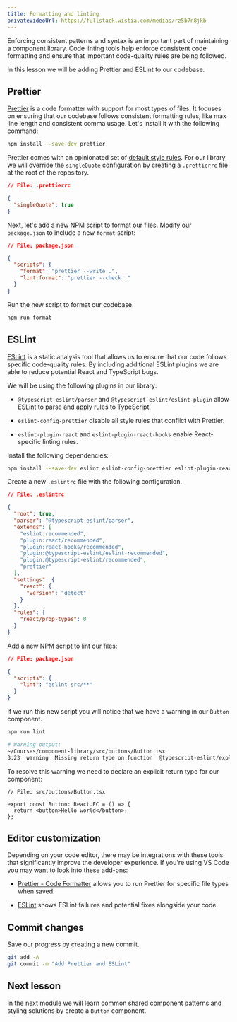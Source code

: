 ```yaml
---
title: Formatting and linting
privateVideoUrl: https://fullstack.wistia.com/medias/rz5b7n8jkb
---
```


Enforcing consistent patterns and syntax is an important part of maintaining a component library. Code linting tools help enforce consistent code formatting and ensure that important code-quality rules are being followed.

In this lesson we will be adding Prettier and ESLint to our codebase.

## Prettier

[Prettier](https://prettier.io/) is a code formatter with support for most types of files. It focuses on ensuring that our codebase follows consistent formatting rules, like max line length and consistent comma usage. Let's install it with the following command:

```bash
npm install --save-dev prettier
```

Prettier comes with an opinionated set of [default style rules](https://prettier.io/docs/en/options.html). For our library we will override the `singleQuote` configuration by creating a `.prettierrc` file at the root of the repository.

```json
// File: .prettierrc

{
  "singleQuote": true
}
```

Next, let's add a new NPM script to format our files. Modify our `package.json` to include a new `format` script:

```json
// File: package.json

{
  "scripts": {
    "format": "prettier --write .",
    "lint:format": "prettier --check ."
  }
}
```

Run the new script to format our codebase.

```bash
npm run format
```

## ESLint

[ESLint](https://eslint.org/) is a static analysis tool that allows us to ensure that our code follows specific code-quality rules. By including additional ESLint plugins we are able to reduce potential React and TypeScript bugs.

We will be using the following plugins in our library:

- `@typescript-eslint/parser` and `@typescript-eslint/eslint-plugin` allow ESLint to parse and apply rules to TypeScript.

- `eslint-config-prettier`  disable all style rules that conflict with Prettier.

- `eslint-plugin-react` and `eslint-plugin-react-hooks` enable React-specific linting rules.

Install the following dependencies:

```bash
npm install --save-dev eslint eslint-config-prettier eslint-plugin-react eslint-plugin-react-hooks @typescript-eslint/eslint-plugin @typescript-eslint/parser
```

Create a new `.eslintrc` file with the following configuration.

```json
// File: .eslintrc

{
  "root": true,
  "parser": "@typescript-eslint/parser",
  "extends": [
    "eslint:recommended",
    "plugin:react/recommended",
    "plugin:react-hooks/recommended",
    "plugin:@typescript-eslint/eslint-recommended",
    "plugin:@typescript-eslint/recommended",
    "prettier"
  ],
  "settings": {
    "react": {
      "version": "detect"
    }
  },
  "rules": {
    "react/prop-types": 0
  }
}
```

Add a new NPM script to lint our files:

```json
// File: package.json

{
  "scripts": {
    "lint": "eslint src/**"
  }
}
```

If we run this new script you will notice that we have a warning in our `Button` component.

```bash
npm run lint

# Warning output:
~/Courses/component-library/src/buttons/Button.tsx
3:23  warning  Missing return type on function  @typescript-eslint/explicit-module-boundary-types
```

To resolve this warning we need to declare an explicit return type for our component:

```tsx
// File: src/buttons/Button.tsx

export const Button: React.FC = () => {
  return <button>Hello world</button>;
};
```

## Editor customization

Depending on your code editor, there may be integrations with these tools that significantly improve the developer experience. If you're using VS Code you may want to look into these add-ons:

- [Prettier - Code Formatter](https://marketplace.visualstudio.com/items?itemName=esbenp.prettier-vscode) allows you to run Prettier for specific file types when saved.

- [ESLint](https://marketplace.visualstudio.com/items?itemName=dbaeumer.vscode-eslint) shows ESLint failures and potential fixes alongside your code.

## Commit changes

Save our progress by creating a new commit.

```bash
git add -A
git commit -m "Add Prettier and ESLint"
```

## Next lesson

In the next module we will learn common shared component patterns and styling solutions by create a `Button` component.
